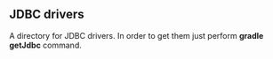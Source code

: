 JDBC drivers
------------

A directory for JDBC drivers.
In order to get them just perform **gradle getJdbc** command.


